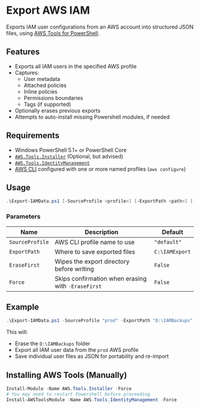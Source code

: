 # Export AWS IAM

Exports IAM user configurations from an AWS account into structured JSON files, using [AWS Tools for PowerShell](https://aws.amazon.com/powershell/).

## Features 

- Exports all IAM users in the specified AWS profile
- Captures:
  - User metadata
  - Attached policies
  - Inline policies
  - Permissions boundaries
  - Tags (if supported)
- Optionally erases previous exports
- Attempts to auto-install missing Powershell modules, if needed


## Requirements 

- Windows PowerShell 5.1+ or PowerShell Core
- [`AWS.Tools.Installer`](https://www.powershellgallery.com/packages/AWS.Tools.Installer/1.0.2.5) (Optional, but advised)
- [`AWS.Tools.IdentityManagement`](https://www.powershellgallery.com/packages/AWS.Tools.IdentityManagement)
- [AWS CLI](https://winget.run/pkg/Amazon/AWSCLI) configured with one or more named profiles (`aws configure`)


## Usage 

```powershell
.\Export-IAMData.ps1 [-SourceProfile <profile>] [-ExportPath <path>] [-EraseFirst] [-Force]
````

### Parameters

| Name            | Description                                        | Default        |
| --------------- | -------------------------------------------------- | -------------- |
| `SourceProfile` | AWS CLI profile name to use                        | `"default"`    |
| `ExportPath`    | Where to save exported files                       | `C:\IAMExport` |
| `EraseFirst`    | Wipes the export directory before writing          | `False`        |
| `Force`         | Skips confirmation when erasing with `-EraseFirst` | `False`        |


## Example 

```powershell
.\Export-IAMData.ps1 -SourceProfile "prod" -ExportPath "D:\IAMBackups" -EraseFirst -Force
```

This will:

* Erase the `D:\IAMBackups` folder
* Export all IAM user data from the `prod` AWS profile
* Save individual user files as JSON for portability and re-import




## Installing AWS Tools (Manually)

```powershell
Install-Module -Name AWS.Tools.Installer -Force
# You may need to restart Powershell before proceeding
Install-AWSToolsModule -Name AWS.Tools.IdentityManagement -Force
```

